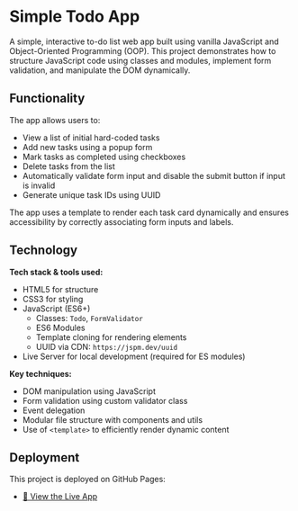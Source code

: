 # Simple Todo App

A simple, interactive to-do list web app built using vanilla JavaScript and Object-Oriented Programming (OOP). This project demonstrates how to structure JavaScript code using classes and modules, implement form validation, and manipulate the DOM dynamically.

## Functionality

The app allows users to:

- View a list of initial hard-coded tasks
- Add new tasks using a popup form
- Mark tasks as completed using checkboxes
- Delete tasks from the list
- Automatically validate form input and disable the submit button if input is invalid
- Generate unique task IDs using UUID

The app uses a template to render each task card dynamically and ensures accessibility by correctly associating form inputs and labels.

## Technology

**Tech stack & tools used:**

- HTML5 for structure
- CSS3 for styling
- JavaScript (ES6+)
  - Classes: `Todo`, `FormValidator`
  - ES6 Modules
  - Template cloning for rendering elements
  - UUID via CDN: `https://jspm.dev/uuid`
- Live Server for local development (required for ES modules)

**Key techniques:**

- DOM manipulation using JavaScript
- Form validation using custom validator class
- Event delegation
- Modular file structure with components and utils
- Use of `<template>` to efficiently render dynamic content

## Deployment

This project is deployed on GitHub Pages:

- [🔗 View the Live App](https://github.com/JenniferFeldt/se_project_todo-app.git)
